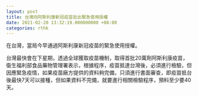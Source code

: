 ```yaml
---
layout: post
title: 台灣向阿斯利康新冠疫苗批出緊急使用授權
date: 2021-02-20 13:32:19.000000000 +08:00
categories: rthk
---
```


在台灣，當局今早通過阿斯利康新冠疫苗的緊急使用授權。

台灣最快會在下星期，透過全球獲取疫苗機制，取得首批20萬劑阿斯利康疫苗，衛生福利部食品藥物管理署表示，根據程序，疫苗抵達台灣後，必須進行檢驗，但因應緊急疫情，如果疫苗廠方提供的資料夠完備，只須進行書面審查，即疫苗抵台後最快7天可以接種，但如果資料不完備，就要進行相關檢驗程序，預料至少要40天。
